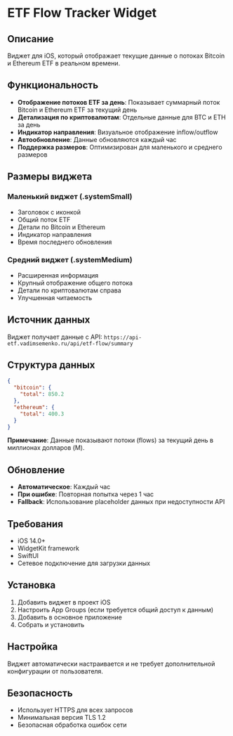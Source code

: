 # ETF Flow Tracker Widget

## Описание

Виджет для iOS, который отображает текущие данные о потоках Bitcoin и Ethereum ETF в реальном времени.

## Функциональность

- **Отображение потоков ETF за день**: Показывает суммарный поток Bitcoin и Ethereum ETF за текущий день
- **Детализация по криптовалютам**: Отдельные данные для BTC и ETH за день
- **Индикатор направления**: Визуальное отображение inflow/outflow
- **Автообновление**: Данные обновляются каждый час
- **Поддержка размеров**: Оптимизирован для маленького и среднего размеров

## Размеры виджета

### Маленький виджет (.systemSmall)

- Заголовок с иконкой
- Общий поток ETF
- Детали по Bitcoin и Ethereum
- Индикатор направления
- Время последнего обновления

### Средний виджет (.systemMedium)

- Расширенная информация
- Крупный отображение общего потока
- Детали по криптовалютам справа
- Улучшенная читаемость

## Источник данных

Виджет получает данные с API: `https://api-etf.vadimsemenko.ru/api/etf-flow/summary`

## Структура данных

```json
{
  "bitcoin": {
    "total": 850.2
  },
  "ethereum": {
    "total": 400.3
  }
}
```

**Примечание**: Данные показывают потоки (flows) за текущий день в миллионах долларов (M).

## Обновление

- **Автоматическое**: Каждый час
- **При ошибке**: Повторная попытка через 1 час
- **Fallback**: Использование placeholder данных при недоступности API

## Требования

- iOS 14.0+
- WidgetKit framework
- SwiftUI
- Сетевое подключение для загрузки данных

## Установка

1. Добавить виджет в проект iOS
2. Настроить App Groups (если требуется общий доступ к данным)
3. Добавить в основное приложение
4. Собрать и установить

## Настройка

Виджет автоматически настраивается и не требует дополнительной конфигурации от пользователя.

## Безопасность

- Использует HTTPS для всех запросов
- Минимальная версия TLS 1.2
- Безопасная обработка ошибок сети
